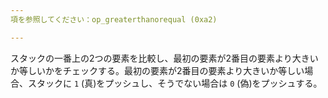 ```yaml
---
項を参照してください：op_greaterthanorequal (0xa2)

---
```

スタックの一番上の2つの要素を比較し、最初の要素が2番目の要素より大きいか等しいかをチェックする。最初の要素が2番目の要素より大きいか等しい場合、スタックに `1` (真)をプッシュし、そうでない場合は `0` (偽)をプッシュする。